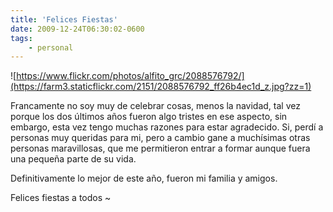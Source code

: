 ```yaml
---
title: 'Felices Fiestas'
date: 2009-12-24T06:30:02-0600
tags:
    - personal
---
```


![https://www.flickr.com/photos/alfito_grc/2088576792/](https://farm3.staticflickr.com/2151/2088576792_ff26b4ec1d_z.jpg?zz=1)

Francamente no soy muy de celebrar cosas, menos la navidad, tal vez porque los dos últimos años fueron algo tristes en ese aspecto, sin embargo, esta vez tengo muchas razones para estar agradecido. Si, perdí a personas muy queridas para mi, pero a cambio gane a muchísimas otras personas maravillosas, que me permitieron entrar a formar aunque fuera una pequeña parte de su vida.

Definitivamente lo mejor de este año, fueron mi familia y amigos.

Felices fiestas a todos ~
